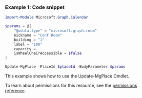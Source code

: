 ### Example 1: Code snippet

```powershellImport-Module Microsoft.Graph.Calendar

$params = @{
	"@odata.type" = "microsoft.graph.room"
	nickname = "Conf Room"
	building = "1"
	label = "100"
	capacity = 
	isWheelChairAccessible = $false
}

Update-MgPlace -PlaceId $placeId -BodyParameter $params
```
This example shows how to use the Update-MgPlace Cmdlet.
To learn about permissions for this resource, see the [permissions reference](/graph/permissions-reference).

